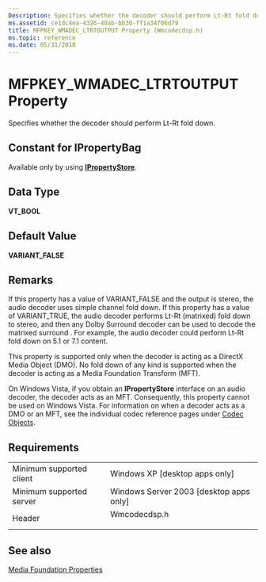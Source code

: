 ```yaml
---
Description: Specifies whether the decoder should perform Lt-Rt fold down.
ms.assetid: ce1dc4ea-4326-40ab-bb30-ff1a34f06d79
title: MFPKEY_WMADEC_LTRTOUTPUT Property (Wmcodecdsp.h)
ms.topic: reference
ms.date: 05/31/2018
---
```


# MFPKEY\_WMADEC\_LTRTOUTPUT Property

Specifies whether the decoder should perform Lt-Rt fold down.

## Constant for IPropertyBag

Available only by using [**IPropertyStore**](/windows/win32/api/propsys/nn-propsys-ipropertystore).

## Data Type

**VT\_BOOL**

## Default Value

**VARIANT\_FALSE**

## Remarks

If this property has a value of VARIANT\_FALSE and the output is stereo, the audio decoder uses simple channel fold down. If this property has a value of VARIANT\_TRUE, the audio decoder performs Lt-Rt (matrixed) fold down to stereo, and then any Dolby Surround decoder can be used to decode the matrixed surround . For example, the audio decoder could perform Lt-Rt fold down on 5.1 or 7.1 content.

This property is supported only when the decoder is acting as a DirectX Media Object (DMO). No fold down of any kind is supported when the decoder is acting as a Media Foundation Transform (MFT).

On Windows Vista, if you obtain an **IPropertyStore** interface on an audio decoder, the decoder acts as an MFT. Consequently, this property cannot be used on Windows Vista. For information on when a decoder acts as a DMO or an MFT, see the individual codec reference pages under [Codec Objects](codecobjects.md).

## Requirements



|                                     |                                                                                         |
|-------------------------------------|-----------------------------------------------------------------------------------------|
| Minimum supported client<br/> | Windows XP \[desktop apps only\]<br/>                                             |
| Minimum supported server<br/> | Windows Server 2003 \[desktop apps only\]<br/>                                    |
| Header<br/>                   | <dl> <dt>Wmcodecdsp.h</dt> </dl> |



## See also

<dl> <dt>

[Media Foundation Properties](media-foundation-properties.md)
</dt> </dl>

 

 